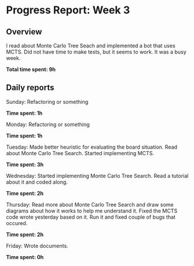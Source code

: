 Progress Report: Week 3
=======================

## Overview

I read about Monte Carlo Tree Seach and implemented a bot that uses MCTS. Did not have time to make tests, but it seems to work. It was a busy week.

**Total time spent: 9h**

## Daily reports

Sunday: Refactoring or something

**Time spent: 1h**

Monday: Refactoring or something

**Time spent: 1h**

Tuesday: Made better heuristic for evaluating the board situation. Read about Monte Carlo Tree Search. Started implementing MCTS.

**Time spent: 3h**

Wednesday: Started implementing Monte Carlo Tree Search. Read a tutorial about it and coded along.

**Time spent: 2h**

Thursday: Read more about Monte Carlo Tree Search and draw some diagrams about how it works to help me understand it. Fixed the MCTS code wrote yesterday based on it. Run it and fixed couple of bugs that occured.

**Time spent: 2h**

Friday: Wrote documents.

**Time spent: 0h**
